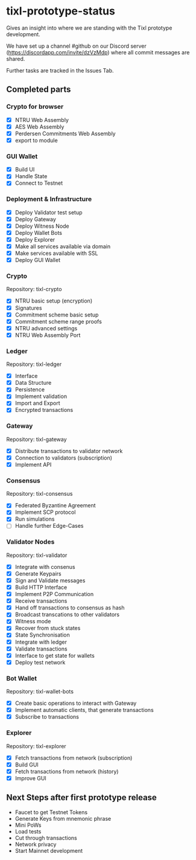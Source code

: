 # tixl-prototype-status
Gives an insight into where we are standing with the Tixl prototype development.

We have set up a channel #github on our Discord server (https://discordapp.com/invite/dzVzMdp) where all commit messages are shared. 

Further tasks are tracked in the Issues Tab.


## Completed parts

### Crypto for browser
- [x] NTRU Web Assembly
- [x] AES Web Assembly
- [x] Perdersen Commitments Web Assembly
- [x] export to module
 
### GUI Wallet
- [x] Build UI
- [x] Handle State
- [x] Connect to Testnet

### Deployment & Infrastructure
- [x] Deploy Validator test setup
- [x] Deploy Gateway
- [x] Deploy Witness Node
- [x] Deploy Wallet Bots
- [x] Deploy Explorer
- [x] Make all services available via domain
- [x] Make services available with SSL
- [x] Deploy GUI Wallet

### Crypto 
Repository: tixl-crypto
- [x] NTRU basic setup (encryption) 
- [x] Signatures
- [x] Commitment scheme basic setup
- [x] Commitment scheme range proofs
- [x] NTRU advanced settings
- [x] NTRU Web Assembly Port

### Ledger
Repository: tixl-ledger
- [x] Interface
- [x] Data Structure
- [x] Persistence
- [x] Implement validation
- [X] Import and Export
- [X] Encrypted transactions

### Gateway
Repository: tixl-gateway
- [x] Distribute transactions to validator network
- [x] Connection to validators (subscription)
- [x] Implement API

### Consensus 
Repository: tixl-consensus
- [x] Federated Byzantine Agreement
- [x] Implement SCP protocol
- [x] Run simulations
- [ ] Handle further Edge-Cases

### Validator Nodes 
Repository: tixl-validator
- [x] Integrate with consenus
- [x] Generate Keypairs
- [x] Sign and Validate messages
- [x] Build HTTP Interface
- [x] Implement P2P Communication
- [x] Receive transactions
- [x] Hand off transactions to consensus as hash
- [x] Broadcast transcations to other validators
- [x] Witness mode
- [x] Recover from stuck states
- [x] State Synchronisation 
- [x] Integrate with ledger
- [x] Validate transactions 
- [x] Interface to get state for wallets
- [x] Deploy test network

### Bot Wallet
Repository: tixl-wallet-bots
- [x] Create basic operations to interact with Gateway
- [x] Implement automatic clients, that generate transactions
- [x] Subscribe to transactions

### Explorer
Repository: tixl-explorer
- [X] Fetch transactions from network (subscription)
- [X] Build GUI
- [X] Fetch transactions from network (history)
- [X] Improve GUI

## Next Steps after first prototype release

- Faucet to get Testnet Tokens
- Generate Keys from mnemonic phrase
- Mini PoWs
- Load tests
- Cut through transactions
- Network privacy
- Start Mainnet development
